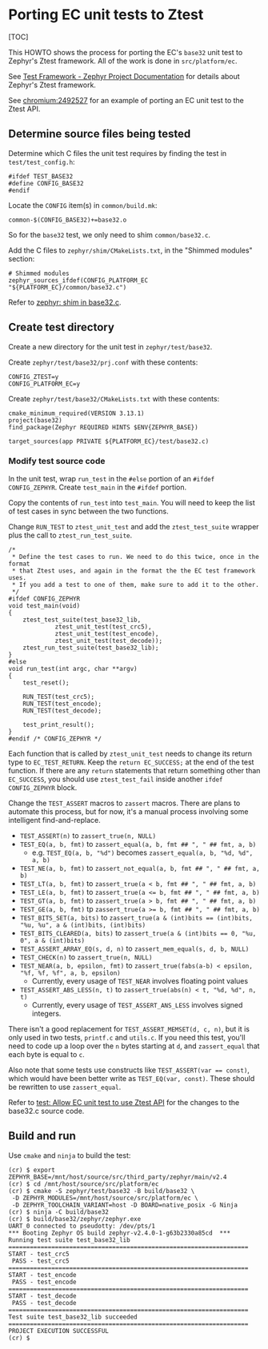 # Porting EC unit tests to Ztest

[TOC]

This HOWTO shows the process for porting the EC's `base32` unit test to
Zephyr's Ztest framework. All of the work is done in `src/platform/ec`.

See [Test Framework - Zephyr Project Documentation](https://docs.zephyrproject.org/1.12.0/subsystems/test/ztest.html#quick-start-unit-testing) for details about Zephyr's Ztest framework.

See [chromium:2492527](https://crrev.com/c/2492527) for an example of
porting an EC unit test to the Ztest API.

## Determine source files being tested

Determine which C files the unit test requires by finding the test in
`test/test_config.h`:
```
#ifdef TEST_BASE32
#define CONFIG_BASE32
#endif
```
Locate the `CONFIG` item(s) in `common/build.mk`:
```
common-$(CONFIG_BASE32)+=base32.o
```
So for the `base32` test, we only need to shim `common/base32.c`.

Add the C files to `zephyr/shim/CMakeLists.txt`, in the "Shimmed modules"
section:

```
# Shimmed modules
zephyr_sources_ifdef(CONFIG_PLATFORM_EC "${PLATFORM_EC}/common/base32.c")
```

Refer to [zephyr: shim in base32.c](https://crrev.com/c/2468631).

## Create test directory

Create a new directory for the unit test in `zephyr/test/base32`.

Create `zephyr/test/base32/prj.conf` with these contents:
```
CONFIG_ZTEST=y
CONFIG_PLATFORM_EC=y
```

Create `zephyr/test/base32/CMakeLists.txt` with these contents:
```
cmake_minimum_required(VERSION 3.13.1)
project(base32)
find_package(Zephyr REQUIRED HINTS $ENV{ZEPHYR_BASE})

target_sources(app PRIVATE ${PLATFORM_EC}/test/base32.c)
```

### Modify test source code

In the unit test, wrap `run_test` in the `#else` portion of an
`#ifdef CONFIG_ZEPHYR`. Create `test_main` in the `#ifdef` portion.

Copy the contents of `run_test` into `test_main`. You will need to keep the
list of test cases in sync between the two functions.

Change `RUN_TEST` to `ztest_unit_test` and add the `ztest_test_suite` wrapper
plus the call to `ztest_run_test_suite`.

```
/*
 * Define the test cases to run. We need to do this twice, once in the format
 * that Ztest uses, and again in the format the the EC test framework uses.
 * If you add a test to one of them, make sure to add it to the other.
 */
#ifdef CONFIG_ZEPHYR
void test_main(void)
{
	ztest_test_suite(test_base32_lib,
			 ztest_unit_test(test_crc5),
			 ztest_unit_test(test_encode),
			 ztest_unit_test(test_decode));
	ztest_run_test_suite(test_base32_lib);
}
#else
void run_test(int argc, char **argv)
{
	test_reset();

	RUN_TEST(test_crc5);
	RUN_TEST(test_encode);
	RUN_TEST(test_decode);

	test_print_result();
}
#endif /* CONFIG_ZEPHYR */
```

Each function that is called by `ztest_unit_test` needs to change its
return type to `EC_TEST_RETURN`. Keep the `return EC_SUCCESS;` at the end
of the test function. If there are any `return` statements that return
something other than `EC_SUCCESS`, you should use `ztest_test_fail` inside
another `ifdef CONFIG_ZEPHYR` block.

Change the `TEST_ASSERT` macros to `zassert` macros. There are plans to
automate this process, but for now, it's a manual process involving some
intelligent find-and-replace.

* `TEST_ASSERT(n)` to `zassert_true(n, NULL)`
* `TEST_EQ(a, b, fmt)` to `zassert_equal(a, b, fmt ## ", " ## fmt, a, b)`
  * e.g. `TEST_EQ(a, b, "%d")` becomes `zassert_equal(a, b, "%d, %d", a, b)`
* `TEST_NE(a, b, fmt)` to `zassert_not_equal(a, b, fmt ## ", " ## fmt, a, b)`
* `TEST_LT(a, b, fmt)` to `zassert_true(a < b, fmt ## ", " ## fmt, a, b)`
* `TEST_LE(a, b, fmt)` to `zassert_true(a <= b, fmt ## ", " ## fmt, a, b)`
* `TEST_GT(a, b, fmt)` to `zassert_true(a > b, fmt ## ", " ## fmt, a, b)`
* `TEST_GE(a, b, fmt)` tp `zassert_true(a >= b, fmt ## ", " ## fmt, a, b)`
* `TEST_BITS_SET(a, bits)` to `zassert_true(a & (int)bits == (int)bits, "%u, %u", a & (int)bits, (int)bits)`
* `TEST_BITS_CLEARED(a, bits)` to `zassert_true(a & (int)bits == 0, "%u, 0", a & (int)bits)`
* `TEST_ASSERT_ARRAY_EQ(s, d, n)` to `zassert_mem_equal(s, d, b, NULL)`
* `TEST_CHECK(n)` to `zassert_true(n, NULL)`
* `TEST_NEAR(a, b, epsilon, fmt)` to `zassert_true(fabs(a-b) < epsilon, "%f, %f, %f", a, b, epsilon)`
  * Currently, every usage of `TEST_NEAR` involves floating point values
* `TEST_ASSERT_ABS_LESS(n, t)` to `zassert_true(abs(n) < t, "%d, %d", n, t)`
  * Currently, every usage of `TEST_ASSERT_ANS_LESS` involves signed integers.

There isn't a good replacement for `TEST_ASSERT_MEMSET(d, c, n)`, but it is
only used in two tests, `printf.c` and `utils.c`. If you need this test,
you'll need to code up a loop over the `n` bytes starting at `d`, and
`zassert_equal` that each byte is equal to `c`.

Also note that some tests use constructs like `TEST_ASSERT(var == const)`,
which would have been better write as `TEST_EQ(var, const)`. These should be
rewritten to use `zassert_equal`.

Refer to
[test: Allow EC unit test to use Ztest API](https://crrev.com/c/2492527) for
the changes to the base32.c source code.

## Build and run

Use `cmake` and `ninja` to build the test:
```
(cr) $ export ZEPHYR_BASE=/mnt/host/source/src/third_party/zephyr/main/v2.4
(cr) $ cd /mnt/host/source/src/platform/ec
(cr) $ cmake -S zephyr/test/base32 -B build/base32 \
 -D ZEPHYR_MODULES=/mnt/host/source/src/platform/ec \
 -D ZEPHYR_TOOLCHAIN_VARIANT=host -D BOARD=native_posix -G Ninja
(cr) $ ninja -C build/base32
(cr) $ build/base32/zephyr/zephyr.exe
UART_0 connected to pseudotty: /dev/pts/1
*** Booting Zephyr OS build zephyr-v2.4.0-1-g63b2330a85cd  ***
Running test suite test_base32_lib
===================================================================
START - test_crc5
 PASS - test_crc5
===================================================================
START - test_encode
 PASS - test_encode
===================================================================
START - test_decode
 PASS - test_decode
===================================================================
Test suite test_base32_lib succeeded
===================================================================
PROJECT EXECUTION SUCCESSFUL
(cr) $
```

